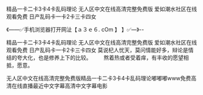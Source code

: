 精品一卡二卡3卡4卡乱码理论
无人区中文在线高清完整免费版
爱如潮水社区在线观看免费
日产乱码卡一卡2卡三卡四女


《——✅手机浏览器打开网沚【ａ３ｅ６. cOm 】 】✅—》--

精品一卡二卡3卡4卡乱码理论
无人区中文在线高清完整免费版
爱如潮水社区在线观看免费
日产乱码卡一卡2卡三卡四女
	莫说杞人忧天，莫问情能好多，辩论是情结的夸大化，也是修养上下的比较。
　　熬着热或者受着痒，有丰收的愿望相抵，愿意。





无人区中文在线高清完整免费版精品一卡二卡3卡4卡乱码理论嘟嘟嘟www免费高清在线直播最近中文字幕高清中文字幕电影
